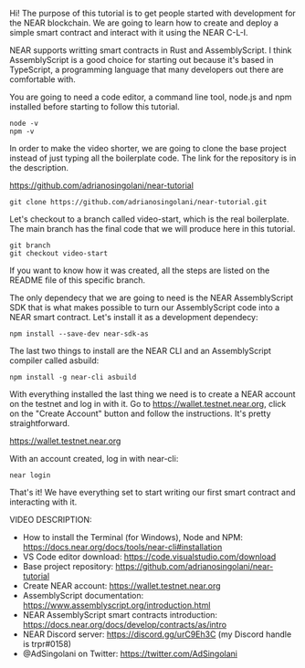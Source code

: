 Hi! 
The purpose of this tutorial is to get people started with development for the NEAR blockchain. 
We are going to learn how to create and deploy a simple smart contract and interact with it using the NEAR C-L-I.

NEAR supports writting smart contracts in Rust and AssemblyScript. I think AssemblyScript is a good choice for starting out because it's based in TypeScript, a programming language that many developers out there are comfortable with.

You are going to need a code editor, a command line tool, node.js and npm installed before starting to follow this tutorial.

```
node -v
npm -v
```

In order to make the video shorter, we are going to clone the base project instead of just typing all the boilerplate code. 
The link for the repository is in the description.

https://github.com/adrianosingolani/near-tutorial

```
git clone https://github.com/adrianosingolani/near-tutorial.git
```

Let's checkout to a branch called video-start, which is the real boilerplate. The main branch has the final code that we will produce here in this tutorial.

```
git branch
git checkout video-start
```

If you want to know how it was created, all the steps are listed on the README file of this specific branch.

The only dependecy that we are going to need is the NEAR AssemblyScript SDK that is what makes possible to turn our AssemblyScript code into a NEAR smart contract. Let's install it as a development dependecy:

```
npm install --save-dev near-sdk-as
```

The last two things to install are the NEAR CLI and an AssemblyScript compiler called asbuild:

```
npm install -g near-cli asbuild
```

With everything installed the last thing we need is to create a NEAR account on the testnet and log in with it. 
Go to https://wallet.testnet.near.org, click on the "Create Account" button and follow the instructions. It's pretty straightforward.

https://wallet.testnet.near.org

With an account created, log in with near-cli:

```
near login
```

That's it! We have everything set to start writing our first smart contract and interacting with it.


VIDEO DESCRIPTION:

- How to install the Terminal (for Windows), Node and NPM: https://docs.near.org/docs/tools/near-cli#installation
- VS Code editor download: https://code.visualstudio.com/download
- Base project repository: https://github.com/adrianosingolani/near-tutorial
- Create NEAR account: https://wallet.testnet.near.org
- AssemblyScript documentation: https://www.assemblyscript.org/introduction.html
- NEAR AssemblyScript smart contracts introduction: https://docs.near.org/docs/develop/contracts/as/intro
- NEAR Discord server: https://discord.gg/urC9Eh3C (my Discord handle is trpr#0158)
- @AdSingolani on Twitter: https://twitter.com/AdSingolani